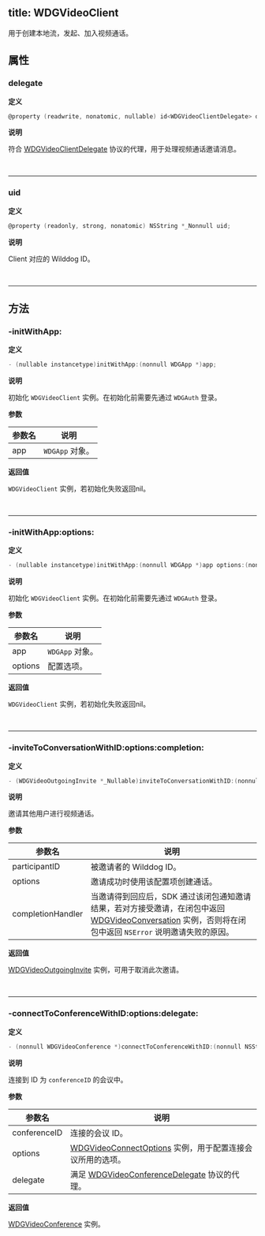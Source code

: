 title: WDGVideoClient
---

用于创建本地流，发起、加入视频通话。

## 属性

### delegate

**定义**

```objectivec
@property (readwrite, nonatomic, nullable) id<WDGVideoClientDelegate> delegate;
```

**说明**

符合 [WDGVideoClientDelegate](/video/iOS/api/WDGVideoClientDelegate.html) 协议的代理，用于处理视频通话邀请消息。

</br>

---

### uid

**定义**

```objectivec
@property (readonly, strong, nonatomic) NSString *_Nonnull uid;
```

**说明**

Client 对应的 Wilddog ID。

</br>

---

## 方法

### -initWithApp:

**定义**

```objectivec
- (nullable instancetype)initWithApp:(nonnull WDGApp *)app;
```

**说明**

初始化 `WDGVideoClient` 实例。在初始化前需要先通过 `WDGAuth` 登录。

**参数**

 参数名 | 说明 
---|---
app|`WDGApp` 对象。

**返回值**

`WDGVideoClient` 实例，若初始化失败返回nil。

</br>

---

### -initWithApp:options:

**定义**

```objectivec
- (nullable instancetype)initWithApp:(nonnull WDGApp *)app options:(nonnull WDGVideoClientOptions *)options;
```

**说明**

初始化 `WDGVideoClient` 实例。在初始化前需要先通过 `WDGAuth` 登录。

**参数**

 参数名 | 说明 
---|---
app|`WDGApp` 对象。
options|配置选项。

**返回值**

`WDGVideoClient` 实例，若初始化失败返回nil。

</br>

---

### -inviteToConversationWithID:options:completion:

**定义**

```objectivec
- (WDGVideoOutgoingInvite *_Nullable)inviteToConversationWithID:(nonnull NSString *)participantID options:(nonnull WDGVideoConnectOptions *)options completion:(nonnull WDGVideoInviteAcceptanceBlock)completionHandler;
```

**说明**

邀请其他用户进行视频通话。

**参数**

 参数名 | 说明 
---|---
participantID|被邀请者的 Wilddog ID。 
options|邀请成功时使用该配置项创建通话。 
completionHandler|当邀请得到回应后，SDK 通过该闭包通知邀请结果，若对方接受邀请，在闭包中返回 [WDGVideoConversation](/video/iOS/api/WDGVideoConversation.html) 实例，否则将在闭包中返回 `NSError` 说明邀请失败的原因。

**返回值**

[WDGVideoOutgoingInvite](/video/iOS/api/WDGVideoOutgoingInvite.html) 实例，可用于取消此次邀请。

</br>

---

### -connectToConferenceWithID:options:delegate:

**定义**

```objectivec
- (nonnull WDGVideoConference *)connectToConferenceWithID:(nonnull NSString *)conferenceID options:(nonnull WDGVideoConnectOptions *)options delegate:(nonnull id<WDGVideoConferenceDelegate>)delegate;
```

**说明**

连接到 ID 为 `conferenceID` 的会议中。

**参数**

 参数名 | 说明 
---|---
conferenceID|连接的会议 ID。
options|[WDGVideoConnectOptions](/video/iOS/api/WDGVideoConnectOptions.html) 实例，用于配置连接会议所用的选项。
delegate|满足 [WDGVideoConferenceDelegate](/video/iOS/api/WDGVideoClientDelegate.html) 协议的代理。

**返回值**

[WDGVideoConference](/video/iOS/api/WDGVideoConference.html) 实例。
